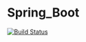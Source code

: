 # Spring_Boot

[![Build Status](https://travis-ci.org/tanmoy281/Spring_Boot.svg?branch=master)](https://travis-ci.org/tanmoy281/Spring_Boot)
